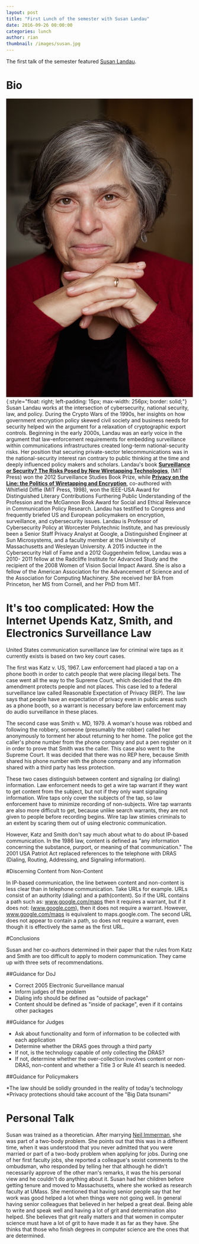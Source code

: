 ```yaml
---
layout: post
title: "First Lunch of the semester with Susan Landau"
date: 2016-09-26 00:00:00
categories: lunch
author: rian
thumbnail: /images/susan.jpg
---
```


The first talk of the semester featured [Susan Landau](http://www.privacyink.org/).

<!--break-->

# Bio

![Susan Landau](/images/susan.jpg){:style="float: right; left-padding: 15px; max-width: 256px; border: solid;"}
Susan Landau works at the intersection of cybersecurity, national security, law, and policy.
During the Crypto Wars of the 1990s, her insights on how government encryption policy skewed civil
society and business needs for security helped win the argument for a relaxation of cryptographic
export controls.  Beginning in the early 2000s, Landau was an early voice in the argument that
law-enforcement requirements for embedding surveillance within communications infrastructures
created long-term national-security risks.  Her position that securing private-sector telecommunications was in the national-security interest ran contrary to public thinking at the
time and deeply influenced policy makers and scholars. Landau's book [__Surveillance or Security?
The Risks Posed by New Wiretapping Technologies__](https://mitpress.mit.edu/books/surveillance-or-security), (MIT Press) won the 2012 Surveillance Studies
Book Prize, while [__Privacy on the Line: the Politics of Wiretapping and Encryption__](https://mitpress.mit.edu/books/privacy-line), co-authored
with Whitfield Diffie (MIT Press, 1998), won the IEEE-USA Award for Distinguished Literary
Contributions Furthering Public Understanding of the Profession and the McGannon Book Award for
Social and Ethical Relevance in Communication Policy Research. Landau has testified to Congress
and frequently briefed US and European policymakers on encryption, surveillance, and cybersecurity
issues.  Landau is Professor of Cybersecurity Policy at Worcester Polytechnic Institute, and has
previously been a Senior Staff Privacy Analyst at Google, a Distinguished Engineer at Sun
Microsystems, and a faculty member at the University of Massachusetts and Wesleyan University. A
2015 inductee in the Cybersecurity Hall of Fame and a 2012 Guggenheim fellow, Landau was a 2010-
2011 fellow at the Radcliffe Institute for Advanced Study and the recipient of the 2008 Women of
Vision Social Impact Award. She is also a fellow of the American Association for the Advancement of
Science and of the Association for Computing Machinery. She received her BA from Princeton, her MS
from Cornell, and her PhD from MIT.


# It's too complicated: How the Internet Upends Katz, Smith, and Electronics Surveillance Law

United States communication surveillance law for criminal wire taps as it currently exists is based on two key court cases.

The first was Katz v. US, 1967.  Law enforcement had placed a tap on a phone booth in order to
catch people that were placing illegal bets.  The case went all the way to the Supreme Court, which
decided that the 4th amendment protects people and not places.  This case led to a federal
surveillance law called Reasonable Expectation of Privacy (REP).  The law says that people have an
expectation of privacy even in public areas such as a phone booth, so a warrant is necessary before
law enforcement may do audio surveillance in these places.

The second case was Smith v. MD, 1979. A woman's house was robbed and following the robbery, someone (presumably the robber) called her anonymously to torment her about returning to her home. The police got the caller's phone number from the phone company and put a pen register on it in order to prove that Smith was the caller.  This case also went to the Supreme Court.  It was decided that there was no REP here, because Smith shared his phone number with the phone company and any information shared with a third party has less protection.

These two cases distinguish between content and signaling (or dialing) information. Law enforcement
needs to get a wire tap warrant if they want to get content from the subject, but not if they only
want signaling information. Wire taps only cover the subjects of the tap, so law enforcement have
to minimize recording of non-subjects. Wire tap warrants are also more difficult to get, because
unlike search warrants, they are not given to people before recording begins. Wire tap law stimies
criminals to an extent by scaring them out of using electronic communication.

However, Katz and Smith don't say much about what to do about IP-based communication. In the 1986 law, content is defined as "any information concerning the substance, purport, or meaning of that communication." The 2001 USA Patriot Act replaced references to the telephone with DRAS (Dialing, Routing, Addressing, and Signaling information).

#Discerning Content from Non-Content

In IP-based communication, the line between content and non-content is less clear than in telephone communication. Take URLs for example. URLs consist of an authority (dialing) and a path(content). So if the URL contains a path such as: www.google.com/maps then it requires a warrant, but if it does not: (www.google.com), then it does not require a warrant. However, www.google.com/maps is equivalent to maps.google.com.  The second URL does not appear to contain a path, so does not require a warrant, even though it is effectively the same as the first URL.

#Conclusions

Susan and her co-authors determined in their paper that the rules from Katz and Smith are too difficult to apply to modern communication. They came up with three sets of recommendations.

##Guidance for DoJ

* Correct 2005 Electronic Surveillance manual
* Inform judges of the problem
* Dialing info should be defined as "outside of package"
* Content should be defined as "inside of package", even if it contains other packages

##Guidance for Judges

* Ask about functionality and form of information to be collected with each application
* Determine whether the DRAS goes through a third party
* If not, is the technology capable of only collecting the DRAS?
* If not, determine whether the over-collection involves content or non-DRAS, non-content and whether a Title 3 or Rule 41 search is needed.

##Guidance for Policymakers

*The law should be solidly grounded in the reality of today's technology
*Privacy protections should take account of the "Big Data tsunami"

# Personal Talk

Susan was trained as a theoretician. After marrying [Neil Immerman](https://people.cs.umass.edu/~immerman/), she was part of a two-body problem. She points out that this was in a different time, when it was understood that you never admitted that you were married or part of a two-body problem when applying for jobs. During one of her first faculty jobs, she reported a colleague's  sexist comments to the ombudsman, who responded by telling her that although he didn't necessarily approve of the other man's remarks, it was the his personal view and he couldn't do anything about it. Susan had her children before getting tenure and moved to Massachusetts, where she worked as research faculty at UMass. She mentioned that having senior people say that her work was good helped a lot when things were not going well. In general having senior colleagues that believed in her helped a great deal. Being able to write and speak well and having a lot of grit and determination also helped. She believes that grit really matters and that women in computer science must have a lot of grit to have made it as far as they have.  She thinks that those who finish degrees in computer science are the ones that are determined.
